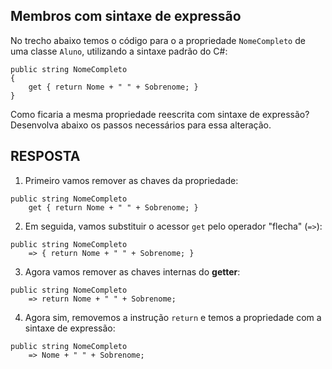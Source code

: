 ﻿## Membros com sintaxe de expressão

No trecho abaixo temos o código para o a propriedade `NomeCompleto` de uma classe
`Aluno`, utilizando a sintaxe padrão do C#:

```
public string NomeCompleto
{
    get { return Nome + " " + Sobrenome; }
}
```

Como ficaria a mesma propriedade reescrita com sintaxe de expressão? Desenvolva
abaixo os passos necessários para essa alteração.

## RESPOSTA

1. Primeiro vamos remover as chaves da propriedade: 

```
public string NomeCompleto
    get { return Nome + " " + Sobrenome; }
```

2. Em seguida, vamos substituir o acessor `get` pelo operador "flecha" (`=>`):

```
public string NomeCompleto
    => { return Nome + " " + Sobrenome; }
```

3. Agora vamos remover as chaves internas do **getter**:

```
public string NomeCompleto
    => return Nome + " " + Sobrenome;
```


4. Agora sim, removemos a instrução `return` e temos a propriedade com a sintaxe de expressão:

```
public string NomeCompleto
    => Nome + " " + Sobrenome;
```


